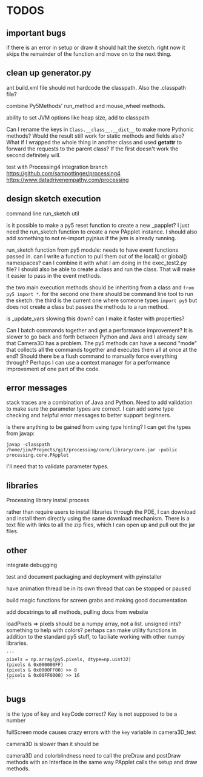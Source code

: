 TODOS
=====

important bugs
--------------

if there is an error in setup or draw it should halt the sketch. right now it skips the remainder of the function and move on to the next thing.

clean up generator.py
---------------------

ant build.xml file should not hardcode the classpath. Also the .classpath file?

combine Py5Methods' run_method and mouse_wheel methods.

ability to set JVM options like heap size, add to classpath

Can I rename the keys in `Class.__class__.__dict__` to make more Pythonic methods? Would the result still work for static methods and fields also? What if I wrapped the whole thing in another class and used __getattr__ to forward the requests to the parent class? If the first doesn't work the second definitely will.

test with Processing4 integration branch
https://github.com/sampottinger/processing4
https://www.datadrivenempathy.com/processing

design sketch execution
-----------------------

command line run_sketch util

is it possible to make a py5 reset function to create a new _papplet? I just need the run_sketch function to create a new PApplet instance. I should also add something to not re-import pyjnius if the jvm is already running.

run_sketch function from py5 module: needs to have event functions passed in. can I write a function to pull them out of the local() or global() namespaces? can I combine it with what I am doing in the exec_test2.py file? I should also be able to create a class and run the class. That will make it easier to pass in the event methods.

the two main execution methods should be inheriting from a class and `from py5 import *`. for the second one there should be command line tool to run the sketch. the third is the current one where someone types `import py5` but does
not create a class but passes the methods to a run method.

is _update_vars slowing this down? can I make it faster with properties?

Can I batch commands together and get a performance improvement? It is slower to go back and forth between Python and Java and I already saw that Camera3D has a problem. The py5 methods can have a second "mode" that collects all the commands together and executes them all at once at the end? Should there be a flush command to manually force everything through? Perhaps I can use a context manager for a performance improvement of one part of the code.

error messages
--------------

stack traces are a combination of Java and Python. Need to add validation to make sure the parameter types are correct. I can add some type checking and helpful error messages to better support beginners.

is there anything to be gained from using type hinting? I can get the types from javap:

`javap -classpath /home/jim/Projects/git/processing/core/library/core.jar -public processing.core.PApplet`

I'll need that to validate parameter types.

libraries
---------

Processing library install process

rather than require users to install libraries through the PDE, I can download and install them directly using the same download mechanism. There is a text file with links to all the zip files, which I can open up and pull out the jar files.

other
-----

integrate debugging

test and document packaging and deployment with pyinstaller

have animation thread be in its own thread that can be stopped or paused

build magic functions for screen grabs and making good documentation

add docstrings to all methods, pulling docs from website

loadPixels => pixels should be a numpy array, not a list. unsigned ints? something to help with colors? perhaps can make utility functions in addition to the standard py5 stuff, to faciliate working with other numpy libraries.

    ```
    pixels = np.array(py5.pixels, dtype=np.uint32)
    (pixels & 0x000000FF)
    (pixels & 0x0000FF00) >> 8
    (pixels & 0x00FF0000) >> 16
    ```

bugs
----

is the type of key and keyCode correct? Key is not supposed to be a number

fullScreen mode causes crazy errors with the `key` variable in camera3D_test

camera3D is slower than it should be

camera3D and colorblindness need to call the preDraw and postDraw methods with an Interface in the same way PApplet calls the setup and draw methods.
